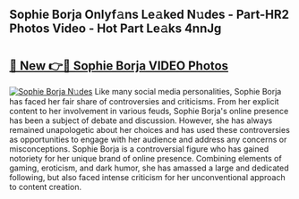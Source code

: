 ## Sophie Borja Onlyf𝚊ns Le𝚊ked N𝚞des - Part-HR2 Photos Video - Hot Part Le𝚊ks 4nnJg

# <h2><a href="http://ab3607.deff.icu/?id=Sophie+Borja">🔗 New 👉🔴 Sophie Borja VIDEO Photos</a></h2>

[![Sophie Borja N𝚞des](https://i.imgur.com/rIISA9y.gif)](http://ab3607.deff.icu/?id=Sophie+Borja)
Like many social media personalities, Sophie Borja has faced her fair share of controversies and criticisms. From her explicit content to her involvement in various feuds, Sophie Borja's online presence has been a subject of debate and discussion. However, she has always remained unapologetic about her choices and has used these controversies as opportunities to engage with her audience and address any concerns or misconceptions. Sophie Borja is a controversial figure who has gained notoriety for her unique brand of online presence. Combining elements of gaming, eroticism, and dark humor, she has amassed a large and dedicated following, but also faced intense criticism for her unconventional approach to content creation.
